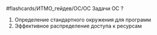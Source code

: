 #flashcards/ИТМО_гейдев/ОС/ОС 
Задачи ОС
?
1. Определение стандартного окружения для программ
2. Эффективное распределение доступа к ресурсам